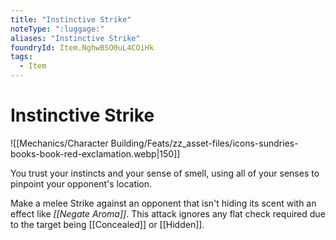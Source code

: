```yaml
---
title: "Instinctive Strike"
noteType: ":luggage:"
aliases: "Instinctive Strike"
foundryId: Item.NghwB5O0uL4COiHk
tags:
  - Item
---
```


# Instinctive Strike
![[Mechanics/Character Building/Feats/zz_asset-files/icons-sundries-books-book-red-exclamation.webp|150]]

You trust your instincts and your sense of smell, using all of your senses to pinpoint your opponent's location.

Make a melee Strike against an opponent that isn't hiding its scent with an effect like _[[Negate Aroma]]_. This attack ignores any flat check required due to the target being [[Concealed]] or [[Hidden]].
